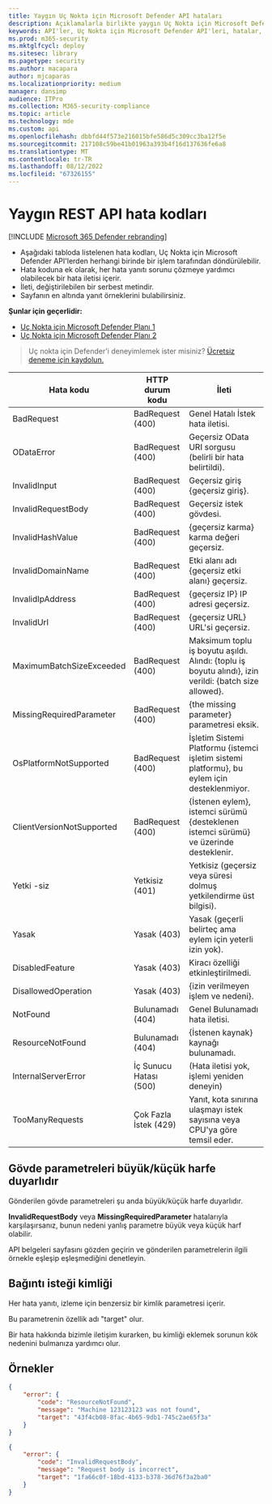 ```yaml
---
title: Yaygın Uç Nokta için Microsoft Defender API hataları
description: Açıklamalarla birlikte yaygın Uç Nokta için Microsoft Defender API hatalarının listesi.
keywords: API'ler, Uç Nokta için Microsoft Defender API'leri, hatalar, sorun giderme
ms.prod: m365-security
ms.mktglfcycl: deploy
ms.sitesec: library
ms.pagetype: security
ms.author: macapara
author: mjcaparas
ms.localizationpriority: medium
manager: dansimp
audience: ITPro
ms.collection: M365-security-compliance
ms.topic: article
ms.technology: mde
ms.custom: api
ms.openlocfilehash: dbbfd44f573e216015bfe586d5c309cc3ba12f5e
ms.sourcegitcommit: 217108c59be41b01963a393b4f16d137636fe6a8
ms.translationtype: MT
ms.contentlocale: tr-TR
ms.lasthandoff: 08/12/2022
ms.locfileid: "67326155"
---
```

# <a name="common-rest-api-error-codes"></a>Yaygın REST API hata kodları



[!INCLUDE [Microsoft 365 Defender rebranding](../../includes/microsoft-defender.md)]


* Aşağıdaki tabloda listelenen hata kodları, Uç Nokta için Microsoft Defender API'lerden herhangi birinde bir işlem tarafından döndürülebilir.
* Hata koduna ek olarak, her hata yanıtı sorunu çözmeye yardımcı olabilecek bir hata iletisi içerir.
* İleti, değiştirilebilen bir serbest metindir.
* Sayfanın en altında yanıt örneklerini bulabilirsiniz.

**Şunlar için geçerlidir:**
- [Uç Nokta için Microsoft Defender Planı 1](https://go.microsoft.com/fwlink/p/?linkid=2154037)
- [Uç Nokta için Microsoft Defender Planı 2](https://go.microsoft.com/fwlink/p/?linkid=2154037)


> Uç nokta için Defender'i deneyimlemek ister misiniz? [Ücretsiz deneme için kaydolun.](https://signup.microsoft.com/create-account/signup?products=7f379fee-c4f9-4278-b0a1-e4c8c2fcdf7e&ru=https://aka.ms/MDEp2OpenTrial?ocid=docs-wdatp-assignaccess-abovefoldlink)

Hata kodu|HTTP durum kodu|İleti
---|---|---
BadRequest|BadRequest (400)|Genel Hatalı İstek hata iletisi.
ODataError|BadRequest (400)|Geçersiz OData URI sorgusu (belirli bir hata belirtildi).
InvalidInput|BadRequest (400)|Geçersiz giriş {geçersiz giriş}.
InvalidRequestBody|BadRequest (400)|Geçersiz istek gövdesi.
InvalidHashValue|BadRequest (400)|{geçersiz karma} karma değeri geçersiz.
InvalidDomainName|BadRequest (400)|Etki alanı adı {geçersiz etki alanı} geçersiz.
InvalidIpAddress|BadRequest (400)|{geçersiz IP} IP adresi geçersiz.
InvalidUrl|BadRequest (400)|{geçersiz URL} URL'si geçersiz.
MaximumBatchSizeExceeded|BadRequest (400)|Maksimum toplu iş boyutu aşıldı. Alındı: {toplu iş boyutu alındı}, izin verildi: {batch size allowed}.
MissingRequiredParameter|BadRequest (400)|{the missing parameter} parametresi eksik.
OsPlatformNotSupported|BadRequest (400)|İşletim Sistemi Platformu {istemci işletim sistemi platformu}, bu eylem için desteklenmiyor.
ClientVersionNotSupported|BadRequest (400)|{İstenen eylem}, istemci sürümü {desteklenen istemci sürümü} ve üzerinde desteklenir.
Yetki -siz|Yetkisiz (401)|Yetkisiz (geçersiz veya süresi dolmuş yetkilendirme üst bilgisi).
Yasak|Yasak (403)|Yasak (geçerli belirteç ama eylem için yeterli izin yok).
DisabledFeature|Yasak (403)|Kiracı özelliği etkinleştirilmedi.
DisallowedOperation|Yasak (403)|{izin verilmeyen işlem ve nedeni}.
NotFound|Bulunamadı (404)|Genel Bulunamadı hata iletisi.
ResourceNotFound|Bulunamadı (404)|{İstenen kaynak} kaynağı bulunamadı.
InternalServerError|İç Sunucu Hatası (500)|(Hata iletisi yok, işlemi yeniden deneyin)
TooManyRequests|Çok Fazla İstek (429)|Yanıt, kota sınırına ulaşmayı istek sayısına veya CPU'ya göre temsil eder.

## <a name="body-parameters-are-case-sensitive"></a>Gövde parametreleri büyük/küçük harfe duyarlıdır

Gönderilen gövde parametreleri şu anda büyük/küçük harfe duyarlıdır.

**InvalidRequestBody** veya **MissingRequiredParameter** hatalarıyla karşılaşırsanız, bunun nedeni yanlış parametre büyük veya küçük harf olabilir.

API belgeleri sayfasını gözden geçirin ve gönderilen parametrelerin ilgili örnekle eşleşip eşleşmediğini denetleyin.

## <a name="correlation-request-id"></a>Bağıntı isteği kimliği

Her hata yanıtı, izleme için benzersiz bir kimlik parametresi içerir.

Bu parametrenin özellik adı "target" olur.

Bir hata hakkında bizimle iletişim kurarken, bu kimliği eklemek sorunun kök nedenini bulmanıza yardımcı olur.

## <a name="examples"></a>Örnekler

```json
{
    "error": {
        "code": "ResourceNotFound",
        "message": "Machine 123123123 was not found",
        "target": "43f4cb08-8fac-4b65-9db1-745c2ae65f3a"
    }
}
```

```json
{
    "error": {
        "code": "InvalidRequestBody",
        "message": "Request body is incorrect",
        "target": "1fa66c0f-18bd-4133-b378-36d76f3a2ba0"
    }
}
```
